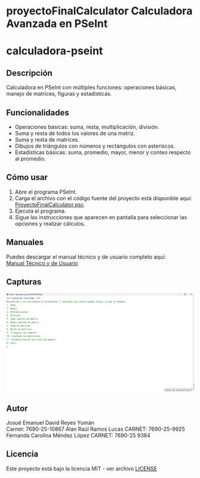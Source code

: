 # proyectoFinalCalculator Calculadora Avanzada en PSeInt
# calculadora-pseint

## Descripción

Calculadora en PSeInt con múltiples funciones: operaciones básicas, manejo de matrices, figuras y estadísticas.

## Funcionalidades

- Operaciones básicas: suma, resta, multiplicación, división.
- Suma y resta de todos los valores de una matriz.
- Suma y resta de matrices.
- Dibujos de triángulos con números y rectángulos con asteriscos.
- Estadísticas básicas: suma, promedio, mayor, menor y conteo respecto al promedio.

## Cómo usar

1. Abre el programa PSeInt.
2. Carga el archivo con el código fuente del proyecto está disponible aquí: [ProyectoFinalCalculator.psc](./ProyectoFinalCalculator.psc)
3. Ejecuta el programa.
4. Sigue las instrucciones que aparecen en pantalla para seleccionar las opciones y realizar cálculos.

## Manuales

Puedes descargar el manual técnico y de usuario completo aquí:  
[Manual Técnico y de Usuario](./ManualTecnicoYDeUsuario.pdf)


## Capturas

![Menú de la calculadora](./MENU.png)


## Autor

Josué Emanuel David Reyes Yumán  
Carnet: 7690-25-10867
Alan Raúl Ramos Lucas CARNET: 7690-25-9925 
Fernanda Carolina Méndez López CARNET: 7690-25 9384

## Licencia

Este proyecto está bajo la licencia MIT - ver archivo [LICENSE](LICENSE)
